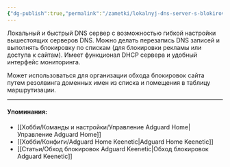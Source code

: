 ```yaml
---
{"dg-publish":true,"permalink":"/zametki/lokalnyj-dns-server-s-blokirovkoj-reklamy-adguard-home/","created":"2024-07-04 00:59"}
---
```


Локальный и быстрый DNS сервер с возможностью гибкой настройки вышестоящих серверов DNS. Можно делать перезапись DNS записей и выполнять блокировку по спискам (для блокировки рекламы или доступа к сайтам). Имеет функционал DHCP сервера и удобный интерфейс мониторинга.

Может использоваться для организации обхода блокировок сайта путем резолвинга доменных имен из списка и помещения в таблицу маршрутизации.

---
#### Упоминания:
- [[Хобби/Команды и настройки/Управление Adguard Home\|Управление Adguard Home]]
- [[Хобби/Конфиги/Adguard Home Keenetic\|Adguard Home Keenetic]]
- [[Статьи/Обход блокировок Adguard Keenetic\|Обход блокировок Adguard Keenetic]]
